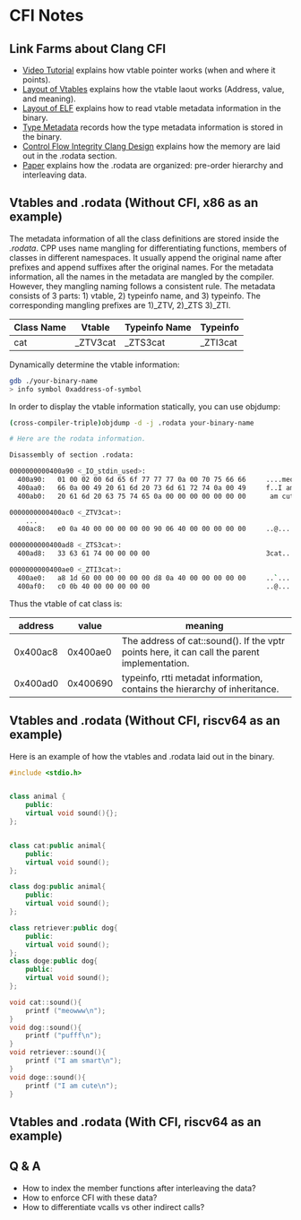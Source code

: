 # CFI Notes

## Link Farms about Clang CFI

- [Video Tutorial](https://www.youtube.com/watch?v=QzJL-8WbpuU) explains how
vtable pointer works (when and where it points).
- [Layout of Vtables](https://shaharmike.com/cpp/vtable-part1/) explains how
the vtable laout works (Address, value, and meaning).
- [Layout of
ELF](https://www.martinkysel.com/demystifying-virtual-tables-in-c-part-3-virtual-tables/)
explains how to read vtable metadata information in the binary.
- [Type Metadata](https://llvm.org/docs/TypeMetadata.html) records how the type
metadata information is stored in the binary.
- [Control Flow Integrity Clang
Design](https://clang.llvm.org/docs/ControlFlowIntegrityDesign.html) explains
how the memory are laid out in the .rodata section.
- [Paper](https://cseweb.ucsd.edu/~lerner/papers/ivtbl-ndss16.pdf) explains how
the .rodata are organized: pre-order hierarchy and interleaving data.

## Vtables and .rodata (Without CFI, x86 as an example)

The metadata information of all the class definitions are stored inside the
*.rodata*.  CPP uses name mangling for differentiating functions, members of
classes in different namespaces.  It usually append the original name after
prefixes and append suffixes after the original names.  For the metadata
information, all the names in the metadata are mangled by the compiler.
However, they mangling naming follows a consistent rule.  The metadata consists
of 3 parts: 1) vtable, 2) typeinfo name, and 3) typeinfo. The corresponding
mangling prefixes are 1)\_ZTV, 2)\_ZTS 3)\_ZTI.

| Class Name | Vtable | Typeinfo Name | Typeinfo |
|----------|------|-----|-----|
|cat | \_ZTV3cat| \_ZTS3cat |\_ZTI3cat|

Dynamically determine the vtable information:
```bash
gdb ./your-binary-name
> info symbol 0xaddress-of-symbol
```

In order to display the vtable information statically, you can use objdump:
```bash
(cross-compiler-triple)objdump -d -j .rodata your-binary-name

# Here are the rodata information.

Disassembly of section .rodata:

0000000000400a90 <_IO_stdin_used>:
  400a90:	01 00 02 00 6d 65 6f 77 77 77 0a 00 70 75 66 66     ....meowww..puff
  400aa0:	66 0a 00 49 20 61 6d 20 73 6d 61 72 74 0a 00 49     f..I am smart..I
  400ab0:	20 61 6d 20 63 75 74 65 0a 00 00 00 00 00 00 00      am cute........

0000000000400ac0 <_ZTV3cat>:
	...
  400ac8:	e0 0a 40 00 00 00 00 00 90 06 40 00 00 00 00 00     ..@.......@.....

0000000000400ad8 <_ZTS3cat>:
  400ad8:	33 63 61 74 00 00 00 00                             3cat....

0000000000400ae0 <_ZTI3cat>:
  400ae0:	a8 1d 60 00 00 00 00 00 d8 0a 40 00 00 00 00 00     ..`.......@.....
  400af0:	c0 0b 40 00 00 00 00 00                             ..@.....
```
Thus the vtable of cat class is:

| address | value | meaning|
|----|-----|----|
|0x400ac8|0x400ae0|The address of cat::sound(). If the vptr points here, it can call the parent implementation.|
|0x400ad0|0x400690|typeinfo, rtti metadat information, contains the hierarchy of inheritance.|

## Vtables and .rodata (Without CFI, riscv64 as an example)
Here is an example of how the vtables and .rodata laid out in the binary.
```cpp
#include <stdio.h>


class animal {
    public:
    virtual void sound(){};
};


class cat:public animal{
    public:
    virtual void sound();
};

class dog:public animal{
    public:
    virtual void sound();
};

class retriever:public dog{
    public:
    virtual void sound();
};
class doge:public dog{
    public:
    virtual void sound();
};

void cat::sound(){
    printf ("meowww\n");
}
void dog::sound(){
    printf ("pufff\n");
}
void retriever::sound(){
    printf ("I am smart\n");
}
void doge::sound(){
    printf ("I am cute\n");
}

```


## Vtables and .rodata (With CFI, riscv64 as an example)


## Q & A

- How to index the member functions after interleaving the data?
- How to enforce CFI with these data?
- How to differentiate vcalls vs other indirect calls?
